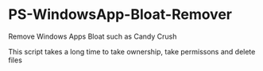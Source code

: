 # PS-WindowsApp-Bloat-Remover
Remove Windows Apps Bloat such as Candy Crush

This script takes a long time to take ownership, take permissons and delete files
